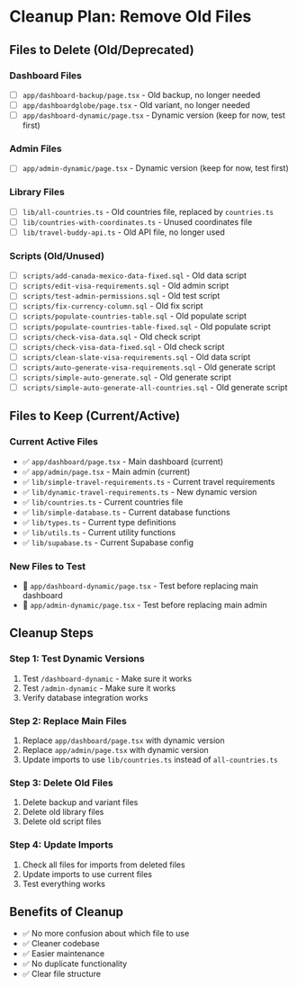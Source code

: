 # Cleanup Plan: Remove Old Files

## Files to Delete (Old/Deprecated)

### Dashboard Files
- [ ] `app/dashboard-backup/page.tsx` - Old backup, no longer needed
- [ ] `app/dashboardglobe/page.tsx` - Old variant, no longer needed
- [ ] `app/dashboard-dynamic/page.tsx` - Dynamic version (keep for now, test first)

### Admin Files  
- [ ] `app/admin-dynamic/page.tsx` - Dynamic version (keep for now, test first)

### Library Files
- [ ] `lib/all-countries.ts` - Old countries file, replaced by `countries.ts`
- [ ] `lib/countries-with-coordinates.ts` - Unused coordinates file
- [ ] `lib/travel-buddy-api.ts` - Old API file, no longer used

### Scripts (Old/Unused)
- [ ] `scripts/add-canada-mexico-data-fixed.sql` - Old data script
- [ ] `scripts/edit-visa-requirements.sql` - Old admin script
- [ ] `scripts/test-admin-permissions.sql` - Old test script
- [ ] `scripts/fix-currency-column.sql` - Old fix script
- [ ] `scripts/populate-countries-table.sql` - Old populate script
- [ ] `scripts/populate-countries-table-fixed.sql` - Old populate script
- [ ] `scripts/check-visa-data.sql` - Old check script
- [ ] `scripts/check-visa-data-fixed.sql` - Old check script
- [ ] `scripts/clean-slate-visa-requirements.sql` - Old data script
- [ ] `scripts/auto-generate-visa-requirements.sql` - Old generate script
- [ ] `scripts/simple-auto-generate.sql` - Old generate script
- [ ] `scripts/simple-auto-generate-all-countries.sql` - Old generate script

## Files to Keep (Current/Active)

### Current Active Files
- ✅ `app/dashboard/page.tsx` - Main dashboard (current)
- ✅ `app/admin/page.tsx` - Main admin (current)
- ✅ `lib/simple-travel-requirements.ts` - Current travel requirements
- ✅ `lib/dynamic-travel-requirements.ts` - New dynamic version
- ✅ `lib/countries.ts` - Current countries file
- ✅ `lib/simple-database.ts` - Current database functions
- ✅ `lib/types.ts` - Current type definitions
- ✅ `lib/utils.ts` - Current utility functions
- ✅ `lib/supabase.ts` - Current Supabase config

### New Files to Test
- 🔄 `app/dashboard-dynamic/page.tsx` - Test before replacing main dashboard
- 🔄 `app/admin-dynamic/page.tsx` - Test before replacing main admin

## Cleanup Steps

### Step 1: Test Dynamic Versions
1. Test `/dashboard-dynamic` - Make sure it works
2. Test `/admin-dynamic` - Make sure it works
3. Verify database integration works

### Step 2: Replace Main Files
1. Replace `app/dashboard/page.tsx` with dynamic version
2. Replace `app/admin/page.tsx` with dynamic version
3. Update imports to use `lib/countries.ts` instead of `all-countries.ts`

### Step 3: Delete Old Files
1. Delete backup and variant files
2. Delete old library files
3. Delete old script files

### Step 4: Update Imports
1. Check all files for imports from deleted files
2. Update imports to use current files
3. Test everything works

## Benefits of Cleanup
- ✅ No more confusion about which file to use
- ✅ Cleaner codebase
- ✅ Easier maintenance
- ✅ No duplicate functionality
- ✅ Clear file structure 